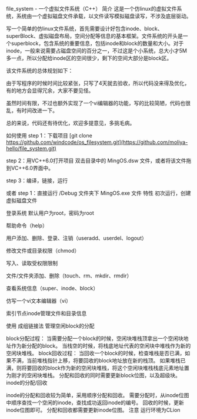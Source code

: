 file_system - 一个虚拟文件系统（C++）
简介
这是一个仿linux的虚拟文件系统，系统由一个虚拟磁盘文件承载，以文件读写模拟磁盘读写，不涉及底层驱动。

写一个简单的仿linux文件系统，首先需要设计好包含inode、block、superBlock、虚拟磁盘布局，空间分配等信息的基本框架。文件系统的开头是一个superblock，包含系统的重要信息，包括inode和block的数量和大小。对于inode，一般来说需要占磁盘空间的百分之一，不过这是个小系统，总大小才5M多一点，所以分配给inode区的空间很少，剩下的空间大部分是block区。

该文件系统的总体规划如下：


由于写程序的时候时间比较紧张，只写了4天就去验收，所以代码没来得及优化，有的地方会显得冗余，大家不要见怪。

虽然时间有限，不过也额外实现了一个vi编辑器的功能，写的比较简陋，代码也很乱，有时间改进一下。

总的来说，代码还有待优化，欢迎多提意见，多挑毛病。

如何使用
step 1：下载项目
[git clone https://github.com/windcode/os_filesystem.git](https://github.com/moliya-hello/file_system.git)

step 2：用VC++6.0打开项目
双击目录中的 MingOS.dsw 文件，或者将该文件拖到VC++6.0界面中。

step 3：编译，链接，运行


或者
step 1：直接运行 /Debug 文件夹下 MingOS.exe 文件
特性
初次运行，创建虚拟磁盘文件


登录系统
默认用户为root，密码为root



帮助命令（help）


用户添加、删除、登录、注销（useradd、userdel、logout）


修改文件或目录权限（chmod）


写入、读取受权限限制


文件/文件夹添加、删除（touch、rm、mkdir、rmdir）


查看系统信息（super、inode、block）


仿写一个vi文本编辑器（vi）


索引节点inode管理文件和目录信息

使用 成组链接法 管理空闲block的分配

block分配过程： 当需要分配一个block的时候，空闲块堆栈顶拿出一个空闲块地址作为新分配的block。 当栈空的时候，将栈底地址代表的空闲块中堆栈作为新的空闲块堆栈。
block回收过程： 当回收一个block的时候，检查堆栈是否已满，如果不满，当前堆栈指针上移，将要回收的block地址放在新的栈顶。 如果堆栈已满，则将要回收的block作为新的空闲块堆栈，将这个空闲块堆栈栈底元素地址置为刚才的空闲块堆栈。
分配和回收的同时需要更新block位图，以及超级块。
inode的分配/回收

inode的分配和回收较为简单，采用顺序分配和回收。
需要分配时，从inode位图中顺序查找一个空闲的inode，查找成功返回inode的编号。
回收的时候，更新inode位图即可。
分配和回收都需要更新inode位图。
注意
运行环境为CLion
